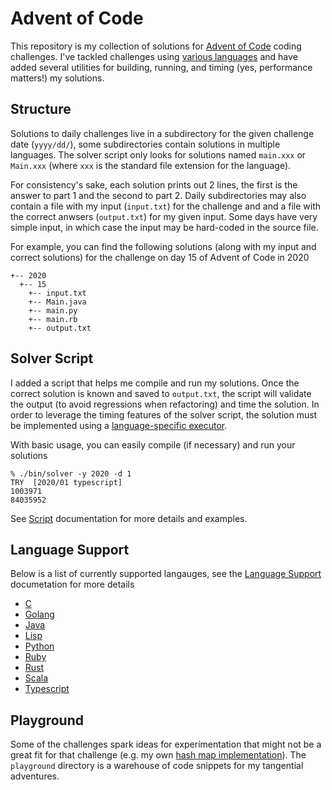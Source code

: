 # Advent of Code

This repository is my collection of solutions for [Advent of Code](https://adventofcode.com/) coding challenges. I've tackled challenges using [various languages](doc/languages.md) and have added several utilities for building, running, and timing (yes, performance matters!) my solutions.

## Structure

Solutions to daily challenges live in a subdirectory for the given challenge date (`yyyy/dd/`), some subdirectories contain solutions in multiple languages. The solver script only looks for solutions named `main.xxx` or `Main.xxx` (where `xxx` is the standard file extension for the language).

For consistency's sake, each solution prints out 2 lines, the first is the answer to part 1 and the second to part 2. Daily subdirectories may also contain a file with my input (`input.txt`) for the challenge and and a file with the correct anwsers (`output.txt`) for my given input. Some days have very simple input, in which case the input may be hard-coded in the source file.

For example, you can find the following solutions (along with my input and correct solutions) for the challenge on day 15 of Advent of Code in 2020

```
+-- 2020
  +-- 15
    +-- input.txt
    +-- Main.java
    +-- main.py
    +-- main.rb
    +-- output.txt
```

## Solver Script

I added a script that helps me compile and run my solutions. Once the correct solution is known and saved to `output.txt`, the script will validate the output (to avoid regressions when refactoring) and time the solution. In order to leverage the timing features of the solver script, the solution must be implemented using a [language-specific executor](doc/languages.md).

With basic usage, you can easily compile (if necessary) and run your solutions

```
% ./bin/solver -y 2020 -d 1
TRY  [2020/01 typescript]
1003971
84035952
```

See [Script](doc/script.md) documentation for more details and examples.

## Language Support

Below is a list of currently supported langauges, see the [Language Support](doc/languages.md) documetation for more details

- [C](doc/languages.md#c)
- [Golang](doc/languages.md#golang)
- [Java](doc/languages.md#java)
- [Lisp](doc/languages.md#lisp)
- [Python](doc/languages.md#python)
- [Ruby](doc/languages.md#ruby)
- [Rust](doc/languages.md#rust)
- [Scala](doc/languages.md#scala)
- [Typescript](doc/languages.md#typescript)

## Playground

Some of the challenges spark ideas for experimentation that might not be a great fit for that challenge (e.g. my own [hash map implementation](playground/hash_map.rb)). The `playground` directory is a warehouse of code snippets for my tangential adventures.
